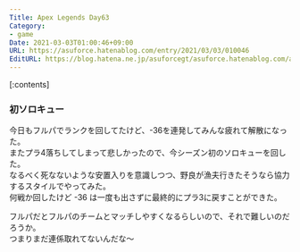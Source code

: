 ```yaml
---
Title: Apex Legends Day63
Category:
- game
Date: 2021-03-03T01:00:46+09:00
URL: https://asuforce.hatenablog.com/entry/2021/03/03/010046
EditURL: https://blog.hatena.ne.jp/asuforcegt/asuforce.hatenablog.com/atom/entry/26006613698531141
---
```


[:contents]

### 初ソロキュー

今日もフルパでランクを回してたけど、-36を連発してみんな疲れて解散になった。  
またプラ4落ちしてしまって悲しかったので、今シーズン初のソロキューを回した。  
なるべく死なないような安置入りを意識しつつ、野良が漁夫行きたそうなら協力するスタイルでやってみた。  
何戦か回したけど -36 は一度も出さずに最終的にプラ3に戻すことができた。

フルパだとフルパのチームとマッチしやすくなるらしいので、それで難しいのだろうか。  
つまりまだ連係取れてないんだな〜
